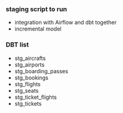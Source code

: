 ### staging script to run 
- integration with Airflow and dbt together 
- incremental model

### DBT list 
- stg_aircrafts 
- stg_airports
- stg_boarding_passes 
- stg_bookings
- stg_flights
- stg_seats
- stg_ticket_flights
- stg_tickets
